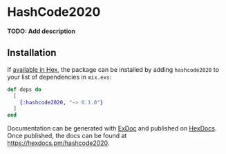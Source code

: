 # HashCode2020

**TODO: Add description**

## Installation

If [available in Hex](https://hex.pm/docs/publish), the package can be installed
by adding `hashcode2020` to your list of dependencies in `mix.exs`:

```elixir
def deps do
  [
    {:hashcode2020, "~> 0.1.0"}
  ]
end
```

Documentation can be generated with [ExDoc](https://github.com/elixir-lang/ex_doc)
and published on [HexDocs](https://hexdocs.pm). Once published, the docs can
be found at <https://hexdocs.pm/hashcode2020>.

